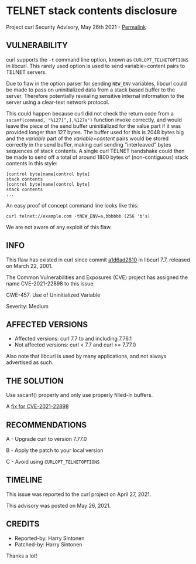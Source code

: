 TELNET stack contents disclosure
================================

Project curl Security Advisory, May 26th 2021 -
[Permalink](https://curl.se/docs/CVE-2021-22898.html)

VULNERABILITY
-------------

curl supports the `-t` command line option, known as `CURLOPT_TELNETOPTIONS`
in libcurl. This rarely used option is used to send variable=content pairs to
TELNET servers.

Due to flaw in the option parser for sending `NEW_ENV` variables, libcurl
could be made to pass on uninitialized data from a stack based buffer to the
server. Therefore potentially revealing sensitive internal information to the
server using a clear-text network protocol.

This could happen because curl did not check the return code from a
`sscanf(command, "%127[^,],%127s")` function invoke correctly, and would leave
the piece of the send buffer uninitialized for the value part if it was
provided longer than 127 bytes. The buffer used for this is 2048 bytes big and
the *variable* part of the *variable=content* pairs would be stored correctly
in the send buffer, making curl sending "interleaved" bytes sequences of stack
contents. A single curl TELNET handshake could then be made to send off a
total of around 1800 bytes of (non-contiguous) stack contents in this style:

    [control byte]name[control byte]
    stack contents
    [control byte]name[control byte]
    stack contents
    ...

An easy proof of concept command line looks like this:

    curl telnet://example.com -tNEW_ENV=a,bbbbbb (256 'b's)

We are not aware of any exploit of this flaw.

INFO
----

This flaw has existed in curl since commit
[a1d6ad2610](https://github.com/curl/curl/commit/a1d6ad2610) in libcurl 7.7,
released on March 22, 2001.

The Common Vulnerabilities and Exposures (CVE) project has assigned the name
CVE-2021-22898 to this issue.

CWE-457: Use of Uninitialized Variable

Severity: Medium

AFFECTED VERSIONS
-----------------

- Affected versions: curl 7.7 to and including 7.76.1
- Not affected versions: curl < 7.7 and curl >= 7.77.0

Also note that libcurl is used by many applications, and not always advertised
as such.

THE SOLUTION
------------

Use sscanf() properly and only use properly filled-in buffers.

A [fix for CVE-2021-22898](https://github.com/curl/curl/commit/39ce47f219b09c380b81f89fe54ac586c8db6bde)

RECOMMENDATIONS
--------------

 A - Upgrade curl to version 7.77.0

 B - Apply the patch to your local version

 C - Avoid using `CURLOPT_TELNETOPTIONS`

TIMELINE
--------

This issue was reported to the curl project on April 27, 2021.

This advisory was posted on May 26, 2021.

CREDITS
-------

- Reported-by: Harry Sintonen
- Patched-by: Harry Sintonen

Thanks a lot!
